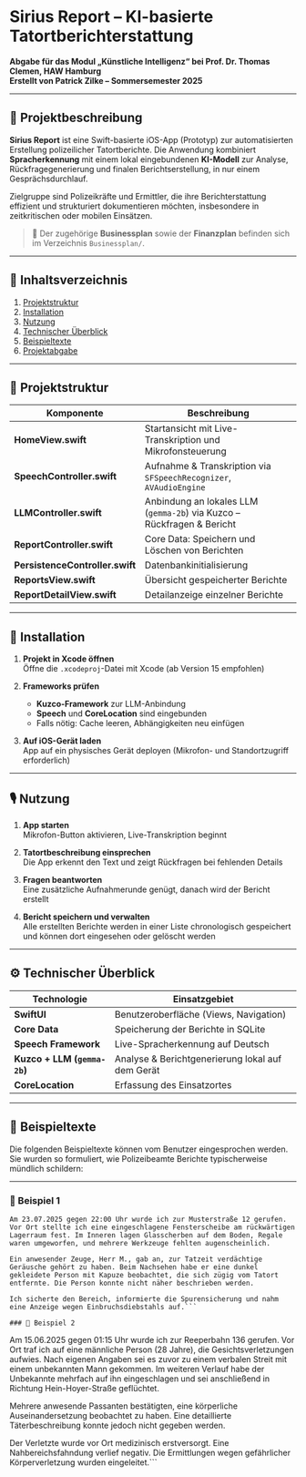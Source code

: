 # Sirius Report – KI-basierte Tatortberichterstattung

**Abgabe für das Modul „Künstliche Intelligenz“ bei Prof. Dr. Thomas Clemen, HAW Hamburg**  
**Erstellt von Patrick Zilke – Sommersemester 2025**

---

## 📌 Projektbeschreibung

**Sirius Report** ist eine Swift-basierte iOS-App (Prototyp) zur automatisierten Erstellung polizeilicher Tatortberichte. Die Anwendung kombiniert **Spracherkennung** mit einem lokal eingebundenen **KI-Modell** zur Analyse, Rückfragegenerierung und finalen Berichtserstellung, in nur einem Gesprächsdurchlauf.

Zielgruppe sind Polizeikräfte und Ermittler, die ihre Berichterstattung effizient und strukturiert dokumentieren möchten, insbesondere in zeitkritischen oder mobilen Einsätzen.

> 📁 Der zugehörige **Businessplan** sowie der **Finanzplan** befinden sich im Verzeichnis `Businessplan/`.

---

## 📁 Inhaltsverzeichnis

1. [Projektstruktur](#projektstruktur)
2. [Installation](#installation)
3. [Nutzung](#nutzung)
4. [Technischer Überblick](#technischer-überblick)
5. [Beispieltexte](#beispieltexte)
6. [Projektabgabe](#projektabgabe)

---

## 🧱 Projektstruktur

| Komponente                | Beschreibung |
|--------------------------|--------------|
| **HomeView.swift**       | Startansicht mit Live-Transkription und Mikrofonsteuerung |
| **SpeechController.swift** | Aufnahme & Transkription via `SFSpeechRecognizer`, `AVAudioEngine` |
| **LLMController.swift**  | Anbindung an lokales LLM (`gemma-2b`) via Kuzco – Rückfragen & Bericht |
| **ReportController.swift** | Core Data: Speichern und Löschen von Berichten |
| **PersistenceController.swift** | Datenbankinitialisierung |
| **ReportsView.swift**    | Übersicht gespeicherter Berichte |
| **ReportDetailView.swift** | Detailanzeige einzelner Berichte |

---

## 🚀 Installation

1. **Projekt in Xcode öffnen**  
   Öffne die `.xcodeproj`-Datei mit Xcode (ab Version 15 empfohlen)

2. **Frameworks prüfen**  
   - **Kuzco-Framework** zur LLM-Anbindung
   - **Speech** und **CoreLocation** sind eingebunden
   - Falls nötig: Cache leeren, Abhängigkeiten neu einfügen

3. **Auf iOS-Gerät laden**  
   App auf ein physisches Gerät deployen (Mikrofon- und Standortzugriff erforderlich)

---

## 🎙️ Nutzung

1. **App starten**  
   Mikrofon-Button aktivieren, Live-Transkription beginnt

2. **Tatortbeschreibung einsprechen**  
   Die App erkennt den Text und zeigt Rückfragen bei fehlenden Details

3. **Fragen beantworten**  
   Eine zusätzliche Aufnahmerunde genügt, danach wird der Bericht erstellt

4. **Bericht speichern und verwalten**  
   Alle erstellten Berichte werden in einer Liste chronologisch gespeichert und können dort eingesehen oder gelöscht werden

---

## ⚙️ Technischer Überblick

| Technologie | Einsatzgebiet |
|-------------|----------------|
| **SwiftUI** | Benutzeroberfläche (Views, Navigation) |
| **Core Data** | Speicherung der Berichte in SQLite |
| **Speech Framework** | Live-Spracherkennung auf Deutsch |
| **Kuzco + LLM (`gemma-2b`)** | Analyse & Berichtgenerierung lokal auf dem Gerät |
| **CoreLocation** | Erfassung des Einsatzortes |

---

## 📝 Beispieltexte

Die folgenden Beispieltexte können vom Benutzer eingesprochen werden. Sie wurden so formuliert, wie Polizeibeamte Berichte typischerweise mündlich schildern:

---

### 📄 Beispiel 1

```
Am 23.07.2025 gegen 22:00 Uhr wurde ich zur Musterstraße 12 gerufen. Vor Ort stellte ich eine eingeschlagene Fensterscheibe am rückwärtigen Lagerraum fest. Im Inneren lagen Glasscherben auf dem Boden, Regale waren umgeworfen, und mehrere Werkzeuge fehlten augenscheinlich.

Ein anwesender Zeuge, Herr M., gab an, zur Tatzeit verdächtige Geräusche gehört zu haben. Beim Nachsehen habe er eine dunkel gekleidete Person mit Kapuze beobachtet, die sich zügig vom Tatort entfernte. Die Person konnte nicht näher beschrieben werden.

Ich sicherte den Bereich, informierte die Spurensicherung und nahm eine Anzeige wegen Einbruchsdiebstahls auf.```

### 📄 Beispiel 2
```
Am 15.06.2025 gegen 01:15 Uhr wurde ich zur Reeperbahn 136 gerufen. Vor Ort traf ich auf eine männliche Person (28 Jahre), die Gesichtsverletzungen aufwies. Nach eigenen Angaben sei es zuvor zu einem verbalen Streit mit einem unbekannten Mann gekommen. Im weiteren Verlauf habe der Unbekannte mehrfach auf ihn eingeschlagen und sei anschließend in Richtung Hein-Hoyer-Straße geflüchtet.

Mehrere anwesende Passanten bestätigten, eine körperliche Auseinandersetzung beobachtet zu haben. Eine detaillierte Täterbeschreibung konnte jedoch nicht gegeben werden.

Der Verletzte wurde vor Ort medizinisch erstversorgt. Eine Nahbereichsfahndung verlief negativ. Die Ermittlungen wegen gefährlicher Körperverletzung wurden eingeleitet.```
